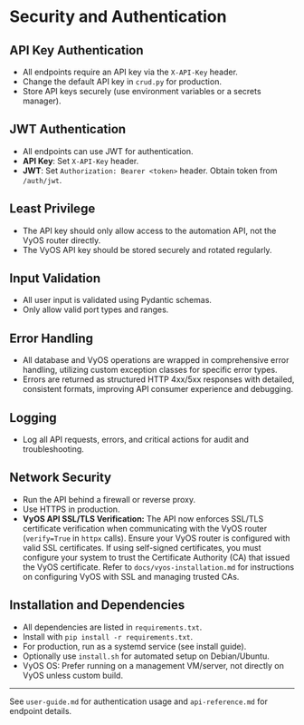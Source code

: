 # Security and Authentication

## API Key Authentication
- All endpoints require an API key via the `X-API-Key` header.
- Change the default API key in `crud.py` for production.
- Store API keys securely (use environment variables or a secrets manager).

## JWT Authentication
- All endpoints can use JWT for authentication.
- **API Key**: Set `X-API-Key` header.
- **JWT**: Set `Authorization: Bearer <token>` header. Obtain token from `/auth/jwt`.

## Least Privilege
- The API key should only allow access to the automation API, not the VyOS router directly.
- The VyOS API key should be stored securely and rotated regularly.

## Input Validation
- All user input is validated using Pydantic schemas.
- Only allow valid port types and ranges.

## Error Handling
- All database and VyOS operations are wrapped in comprehensive error handling, utilizing custom exception classes for specific error types.
- Errors are returned as structured HTTP 4xx/5xx responses with detailed, consistent formats, improving API consumer experience and debugging.

## Logging
- Log all API requests, errors, and critical actions for audit and troubleshooting.

## Network Security
- Run the API behind a firewall or reverse proxy.
- Use HTTPS in production.
- **VyOS API SSL/TLS Verification:** The API now enforces SSL/TLS certificate verification when communicating with the VyOS router (`verify=True` in `httpx` calls). Ensure your VyOS router is configured with valid SSL certificates. If using self-signed certificates, you must configure your system to trust the Certificate Authority (CA) that issued the VyOS certificate. Refer to `docs/vyos-installation.md` for instructions on configuring VyOS with SSL and managing trusted CAs.

## Installation and Dependencies
- All dependencies are listed in `requirements.txt`.
- Install with `pip install -r requirements.txt`.
- For production, run as a systemd service (see install guide).
- Optionally use `install.sh` for automated setup on Debian/Ubuntu.
- VyOS OS: Prefer running on a management VM/server, not directly on VyOS unless custom build.

---
See `user-guide.md` for authentication usage and `api-reference.md` for endpoint details.
